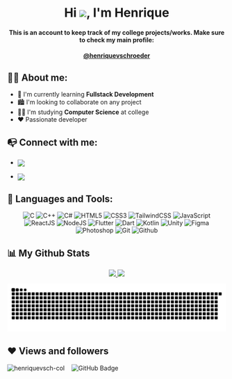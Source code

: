 <h1 align="center">Hi <img src="https://raw.githubusercontent.com/MartinHeinz/MartinHeinz/master/wave.gif" height="30px">, I'm Henrique</h1>

<div align="center">
  
  #### This is an account to keep track of my college projects/works. Make sure to check my main profile:
  
  #### [@henriquevschroeder](https://github.com/henriquevschroeder)
  
</div>

## 🙋‍♂️ About me:

- 🌱 I'm currently learning **Fullstack Development**
- 🏙 I'm looking to collaborate on any project
- 👨‍🎓 I'm studying **Computer Science** at college
- ♥ Passionate developer

## 📭 Connect with me:

<div>
  
 - <a href = "mailto:henriquevschdev@gmail.com"><img align="center" src="https://img.shields.io/badge/-Gmail-%23333?style=for-the-badge&logo=gmail&logoColor=white" target="_blank"></a>
  
 - <a href="https://www.linkedin.com/in/henrique-valiati-schroeder-66b61a223/" target="_blank"><img align="center" src="https://img.shields.io/badge/-LinkedIn-%230077B5?style=for-the-badge&logo=linkedin&logoColor=white" target="_blank"></a> 
</div>

## 🚀 Languages and Tools:

<div align="center">
  <img title="C" height="50" src="https://cdn.jsdelivr.net/gh/devicons/devicon/icons/c/c-original.svg" />

  <img title="C++" height="50" src="https://cdn.jsdelivr.net/gh/devicons/devicon/icons/cplusplus/cplusplus-original.svg" />

  <img title="C#" height="50" src="https://cdn.jsdelivr.net/gh/devicons/devicon/icons/csharp/csharp-original.svg" />

  <img title="HTML5" height="50" src="https://cdn.jsdelivr.net/gh/devicons/devicon/icons/html5/html5-original.svg" />

  <img title="CSS3" height="50" src="https://cdn.jsdelivr.net/gh/devicons/devicon/icons/css3/css3-original.svg" />

  <img title="TailwindCSS" height="50" src="https://cdn.jsdelivr.net/gh/devicons/devicon/icons/tailwindcss/tailwindcss-plain.svg" />

  <img title="JavaScript" height="50" src="https://cdn.jsdelivr.net/gh/devicons/devicon/icons/javascript/javascript-original.svg" />

  <img title="ReactJS" height="50" src="https://cdn.jsdelivr.net/gh/devicons/devicon/icons/react/react-original.svg" />

  <img title="NodeJS" height="50" src="https://cdn.jsdelivr.net/gh/devicons/devicon/icons/nodejs/nodejs-original-wordmark.svg" />

  <img title="Flutter" height="50" src="https://cdn.jsdelivr.net/gh/devicons/devicon/icons/flutter/flutter-original.svg" />

  <img title="Dart" height="50" src="https://cdn.jsdelivr.net/gh/devicons/devicon/icons/dart/dart-original.svg" />

  <img title="Kotlin" height="50" src="https://cdn.jsdelivr.net/gh/devicons/devicon/icons/kotlin/kotlin-original.svg" />

  <img title="Unity" height="50" src="https://cdn.jsdelivr.net/gh/devicons/devicon/icons/unity/unity-original.svg" />

  <img title="Figma" height="50" src="https://cdn.jsdelivr.net/gh/devicons/devicon/icons/figma/figma-original.svg" />

  <img title="Photoshop" height="50" src="https://cdn.jsdelivr.net/gh/devicons/devicon/icons/photoshop/photoshop-plain.svg" />

  <img title="Git" height="50" src="https://cdn.jsdelivr.net/gh/devicons/devicon/icons/git/git-original.svg" />

  <img title="Github" height="50" src="https://cdn.jsdelivr.net/gh/devicons/devicon/icons/github/github-original.svg" />
</div>

## 📊 My Github Stats

<div align="center">
  <a href="https://github.com/henriquevsch-col">
    <img height="160em" src="https://github-readme-stats.vercel.app/api?username=henriquevsch-col&show_icons=true&theme=tokyonight&include_all_commits=true&count_private=true"/>
    <img height="160em" src="https://github-readme-stats.vercel.app/api/top-langs/?username=henriquevsch-col&layout=compact&langs_count=7&theme=tokyonight"/>
  </a>
  
   ![Snake animation](https://github.com/henriquevsch-col/henriquevsch-col/blob/output/github-contribution-grid-snake.svg)
</div>



## ❤ Views and followers

<div>
  
  <img src="https://komarev.com/ghpvc/?username=henriquevsch-col&label=Profile%20views&color=0e75b6&style=flat" alt="henriquevsch-col"/>&nbsp;
  &nbsp;
  <img src="https://img.shields.io/github/followers/henriquevsch-col?label=Followers&style=social" alt="GitHub Badge"></a>
</div>
